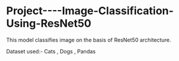 # Project----Image-Classification-Using-ResNet50
This model classifies image on the basis of ResNet50 architecture.

Dataset used:- Cats , Dogs , Pandas 
